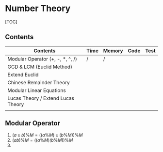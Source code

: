 # Number Theory



[TOC]



## Contents

| Contents                           | Time | Memory | Code | Test |
| ---------------------------------- | ---- | ------ | ---- | ---- |
| Modular Operator (+, -, *, ^, /)   | $/$  | $/$    |      |      |
| GCD & LCM (Euclid Method)          |      |        |      |      |
| Extend Euclid                      |      |        |      |      |
| Chinese Remainder Theory           |      |        |      |      |
| Modular Linear Equations           |      |        |      |      |
| Lucas Theory / Extend Lucas Theory |      |        |      |      |
|                                    |      |        |      |      |





## Modular Operator

1.  $(a \pm b)\%M = ((a\%M) \pm (b\%M))\%M$
2.  $(ab)\%M = ((a\%M) \dot (b\%M))\%M$
3.  